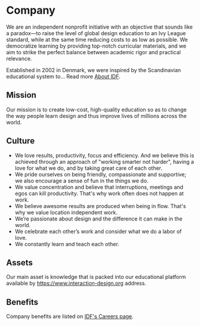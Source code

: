 Company
=========

We are an independent nonprofit initiative with an objective that sounds like a paradox—to raise the level of global
design education to an Ivy League standard, while at the same time reducing costs to as low as possible.
We democratize learning by providing top-notch curricular materials, and we aim to strike the perfect balance between
academic rigor and practical relevance.

Established in 2002 in Denmark, we were inspired by the Scandinavian educational system to... Read more [About IDF](https://www.interaction-design.org/about).


## Mission
Our mission is to create low-cost, high-quality education so as to change the way people learn design and thus improve lives of millions across the world.


## Culture
 - We love results, productivity, focus and efficiency. And we believe this is achieved through an approach of "working smarter not harder", having a love for what we do, and by taking great care of each other.
 - We pride ourselves on being friendly, compassionate and supportive; we also encourage a sense of fun in the things we do.
 - We value concentration and believe that interruptions, meetings and egos can kill productivity. That's why work often does not happen at work.
 - We believe awesome results are produced when being in flow. That's why we value location independent work.
 - We’re passionate about design and the difference it can make in the world.
 - We celebrate each other’s work and consider what we do a labor of love.
 - We constantly learn and teach each other.


## Assets
Our main asset is knowledge that is packed into our educational platform available by https://www.interaction-design.org address.

## Benefits

Company benefits are listed on [IDF's Careers page](https://www.interaction-design.org/about/careers).